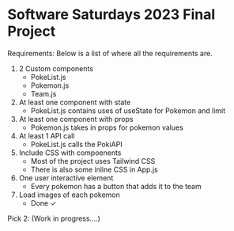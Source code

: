 # Software Saturdays 2023 Final Project

Requirements:
Below is a list of where all the requirements are.

1. 2 Custom components
    - PokeList.js
    - Pokemon.js
    - Team.js
2. At least one component with state
    - PokeList.js contains uses of useState for Pokemon and limit
3. At least one component with props
    - Pokemon.js takes in props for pokemon values
4. At least 1 API call
    - PokeList.js calls the PokiAPI
5. Include CSS with compoenents
    - Most of the project uses Tailwind CSS
    - There is also some inline CSS in App.js
6. One user interactive element
    - Every pokemon has a button that adds it to the team
7. Load images of each pokemon
    - Done ✓

Pick 2: (Work in progress....)